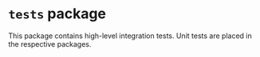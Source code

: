 # `tests` package

This package contains high-level integration tests. Unit tests are placed in the respective packages.